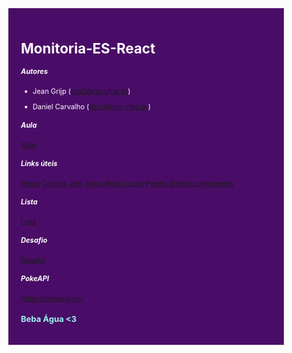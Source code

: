 <div style="width: 100%; background-color: #4A0D67; padding: 5%; color: #FFF; margin: 0;" >

<h1 style="color: #FFF">Monitoria-ES-React</h1>
<h5 style="color: #FFF">Autores</h5>

- Jean Grijp (jgg2@cin.ufpe.br)

- Daniel Carvalho (dco3@cin.ufpe.br)

<h5 style="color: #FFF">Aula</h5>

[Slide](slide.pptx)

<h5 style="color: #FFF">Links úteis</h5>

[React](https://pt-br.reactjs.org/)
[Coolors](https://coolors.co/)
[Jest](https://jestjs.io/pt-BR/)
[Axios](https://blog.rocketseat.com.br/axios-um-cliente-http-full-stack/)
[React Icons](https://react-icons.github.io/react-icons/)
[Pexels](https://www.pexels.com/pt-br/)
[Styled-components](https://styled-components.com/)

<h5 style="color: #FFF">Lista</h5>

[Lista](lista.md)

<h5 style="color: #FFF">Desafio</h5>

[Desafio](Desafio.md)

<h5 style="color: #FFF">PokeAPI</h5>

https://pokeapi.co/

<h3 style="color: #9BF3F0">Beba Água <3</h3>

</div>
